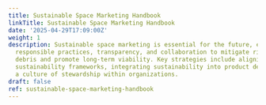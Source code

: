 ```yaml
---
title: Sustainable Space Marketing Handbook
linkTitle: Sustainable Space Marketing Handbook
date: '2025-04-29T17:09:00Z'
weight: 1
description: Sustainable space marketing is essential for the future, emphasizing
  responsible practices, transparency, and collaboration to mitigate risks like space
  debris and promote long-term viability. Key strategies include aligning with global
  sustainability frameworks, integrating sustainability into product design, and fostering
  a culture of stewardship within organizations.
draft: false
ref: sustainable-space-marketing-handbook
---
```


